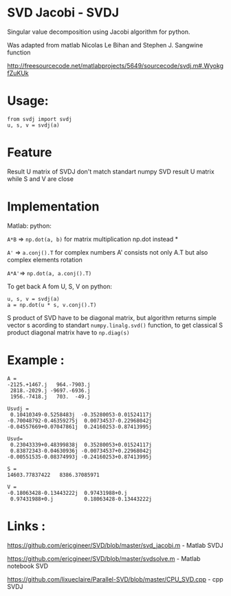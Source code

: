 # SVD Jacobi - SVDJ
Singular value decomposition using Jacobi algorithm for python.

Was adapted from matlab Nicolas Le Bihan and Stephen J. Sangwine function

http://freesourcecode.net/matlabprojects/5649/sourcecode/svdj.m#.WyokgfZuKUk

# Usage:
```
from svdj import svdj
u, s, v = svdj(a)
```

# Feature
Result U matrix of SVDJ don't match standart numpy SVD result U matrix while S and V are close

# Implementation
Matlab:        python:

 ```A*B``` => ```np.dot(a, b)``` for matrix multiplication np.dot instead * 
 
 ```A'```  => ```a.conj().T``` for complex numbers A' consists not only A.T but also complex elements rotation
 
 ```A*A'```=> ```np.dot(a, a.conj().T)```
 
To get back A fom U, S, V on python:
```
u, s, v = svdj(a)
a = np.dot(u * s, v.conj().T)
```
S product of SVD have to be diagonal matrix, but algorithm returns simple vector s acording to standart ```numpy.linalg.svd()``` function, to get classical S product diagonal matrix have to ```np.diag(s)```

# Example :
```
A =  
-2125.+1467.j   964.-7903.j
 2818.-2029.j -9697.-6936.j
 1956.-7418.j   703.  -49.j 

Usvdj =
 0.10410349-0.5258483j  -0.35280053-0.01524117j
-0.70048792-0.46359275j  0.00734537-0.22968042j
-0.04557669+0.07047861j  0.24160253-0.87413995j
 
Usvd=
 0.23043339+0.48399838j  0.35280053+0.01524117j
 0.83872343-0.04630936j -0.00734537+0.22968042j
-0.00551535-0.08374993j -0.24160253+0.87413995j

S =
14603.77837422   8386.37085971

V =
-0.18063428-0.13443222j  0.97431988+0.j        
 0.97431988+0.j          0.18063428-0.13443222j
```

# Links :
https://github.com/ericgineer/SVD/blob/master/svd_jacobi.m - Matlab SVDJ

https://github.com/ericgineer/SVD/blob/master/svdsolve.m - Matlab notebook SVD

https://github.com/lixueclaire/Parallel-SVD/blob/master/CPU_SVD.cpp - cpp SVDJ

